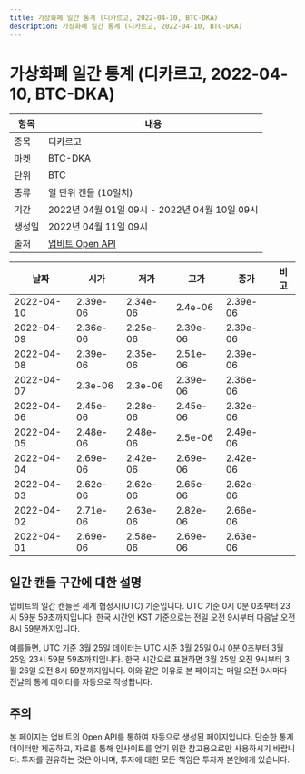 ```yaml
---
title: 가상화폐 일간 통계 (디카르고, 2022-04-10, BTC-DKA)
description: 가상화폐 일간 통계 (디카르고, 2022-04-10, BTC-DKA)
---
```



가상화폐 일간 통계 (디카르고, 2022-04-10, BTC-DKA)
===

|항목|내용|
|--|--|
|종목|디카르고|
|마켓|BTC-DKA|
|단위|BTC|
|종류|일 단위 캔들 (10일치)|
|기간|2022년 04월 01일 09시 - 2022년 04월 10일 09시|
|생성일|2022년 04월 11일 09시|
|출처|[업비트 Open API](https://docs.upbit.com)|


|날짜|시가|저가|고가|종가|비고|
|--|--|--|--|--|--|
|2022-04-10|2.39e-06|2.34e-06|2.4e-06|2.39e-06|    |
|2022-04-09|2.36e-06|2.25e-06|2.39e-06|2.39e-06|    |
|2022-04-08|2.39e-06|2.35e-06|2.51e-06|2.39e-06|    |
|2022-04-07|2.3e-06|2.3e-06|2.39e-06|2.36e-06|    |
|2022-04-06|2.45e-06|2.28e-06|2.45e-06|2.32e-06|    |
|2022-04-05|2.48e-06|2.48e-06|2.5e-06|2.49e-06|    |
|2022-04-04|2.69e-06|2.42e-06|2.69e-06|2.42e-06|    |
|2022-04-03|2.62e-06|2.62e-06|2.65e-06|2.62e-06|    |
|2022-04-02|2.71e-06|2.63e-06|2.82e-06|2.66e-06|    |
|2022-04-01|2.69e-06|2.58e-06|2.69e-06|2.63e-06|    |


일간 캔들 구간에 대한 설명
---


업비트의 일간 캔들은 세계 협정시(UTC) 기준입니다. 
UTC 기준 0시 0분 0초부터 23시 59분 59초까지입니다. 
한국 시간인 KST 기준으로는 전일 오전 9시부터 다음날 오전 8시 59분까지입니다. 


예를들면, UTC 기준 3월 25일 데이터는 UTC 시준 3월 25일 0시 0분 0초부터 3월 25일 23시 59분 59초까지입니다. 
한국 시간으로 표현하면 3월 25일 오전 9시부터 3월 26일 오전 8시 59분까지입니다. 
이와 같은 이유로 본 페이지는 매일 오전 9시마다 전날의 통계 데이터를 자동으로 작성합니다. 


주의
---


본 페이지는 업비트의 Open API를 통하여 자동으로 생성된 페이지입니다. 
단순한 통계 데이터만 제공하고, 자료를 통해 인사이트를 얻기 위한 참고용으로만 사용하시기 바랍니다. 
투자를 권유하는 것은 아니며, 투자에 대한 모든 책임은 투자자 본인에게 있습니다. 
